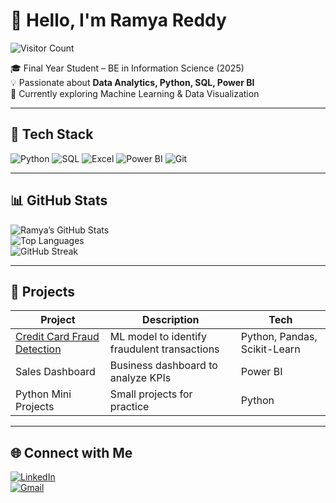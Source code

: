 # 👋 Hello, I'm Ramya Reddy  

![Visitor Count](https://komarev.com/ghpvc/?username=ramya-r-reddy&color=blue&style=flat-square)

🎓 Final Year Student – BE in Information Science (2025)  
💡 Passionate about **Data Analytics, Python, SQL, Power BI**  
🌱 Currently exploring Machine Learning & Data Visualization  

---

## 🔧 Tech Stack  
![Python](https://img.shields.io/badge/Python-3776AB?style=for-the-badge&logo=python&logoColor=white)
![SQL](https://img.shields.io/badge/SQL-336791?style=for-the-badge&logo=postgresql&logoColor=white)
![Excel](https://img.shields.io/badge/Excel-217346?style=for-the-badge&logo=microsoft-excel&logoColor=white)
![Power BI](https://img.shields.io/badge/PowerBI-F2C811?style=for-the-badge&logo=powerbi&logoColor=black)
![Git](https://img.shields.io/badge/Git-F05032?style=for-the-badge&logo=git&logoColor=white)

---

## 📊 GitHub Stats  
![Ramya’s GitHub Stats](https://github-readme-stats.vercel.app/api?username=ramya-r-reddy&show_icons=true&theme=radical)  
![Top Languages](https://github-readme-stats.vercel.app/api/top-langs/?username=ramya-r-reddy&layout=compact&theme=radical)  
![GitHub Streak](https://github-readme-streak-stats.herokuapp.com/?user=ramya-r-reddy&theme=radical)  

---

## 🚀 Projects  
| Project | Description | Tech |
|---------|-------------|------|
| [Credit Card Fraud Detection](https://github.com/ramya-r-reddy/credit_card_fraud_detection_using_machinelearning) | ML model to identify fraudulent transactions | Python, Pandas, Scikit-Learn |
| Sales Dashboard | Business dashboard to analyze KPIs | Power BI |
| Python Mini Projects | Small projects for practice | Python |

---

## 🌐 Connect with Me  
[![LinkedIn](https://img.shields.io/badge/LinkedIn-0A66C2?style=for-the-badge&logo=linkedin&logoColor=white)](https://www.linkedin.com/in/ramya-r-reddy/)  
[![Gmail](https://img.shields.io/badge/Gmail-D14836?style=for-the-badge&logo=gmail&logoColor=white)](mailto:ramyar4241@gmail.com)  
